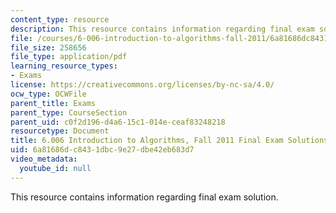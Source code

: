 ```yaml
---
content_type: resource
description: This resource contains information regarding final exam solution.
file: /courses/6-006-introduction-to-algorithms-fall-2011/6a81686dc8431dbc9e27dbe42eb683d7_MIT6_006F11_final_sol.pdf
file_size: 258656
file_type: application/pdf
learning_resource_types:
- Exams
license: https://creativecommons.org/licenses/by-nc-sa/4.0/
ocw_type: OCWFile
parent_title: Exams
parent_type: CourseSection
parent_uid: c0f2d196-d4a6-15c1-014e-ceaf83248218
resourcetype: Document
title: 6.006 Introduction to Algorithms, Fall 2011 Final Exam Solutions
uid: 6a81686d-c843-1dbc-9e27-dbe42eb683d7
video_metadata:
  youtube_id: null
---
```

This resource contains information regarding final exam solution.
